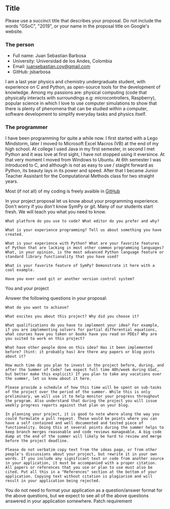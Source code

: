 ## Title

Please use a succinct title that describes your proposal. Do not include the words "GSoC", "2019", or your name in the proposal title on Google's website.

### The person
- Full name: Juan Sebastian Barbosa
- University: Universidad de los Andes, Colombia
- Email: juansebastian.coy@gmail.com
- GitHub: jsbarbosa

I am a last year physics and chemistry undergraduate student, with experience on C and Python, as open-source tools for the development of knowledge. Among my passions are: physical computing (code that physically interacts with surroundings e.g: microcontrollers, Raspberry), popular science in which I love to use computer simulations to show that there is plenty of phenomena that can be studied within a computer, software development to simplify everyday tasks and physics itself. 

### The programmer

I have been programming for quite a while now. I first started with a Lego Mindstorm, later I moved to Microsoft Excel Macros (VB) at the end of my high school. At college I used Java in my first semester, in second I met Python and it was love at first sight, I have not stopped using it eversince. At that very moment I moved from Windows to Ubuntu. At 6th semester I was introduced to C, and although is not as easy to use / staight forward as Python, its beauty lays in its power and speed. After that I became Junior Teacher Assistant for the Computational Methods class for two straight years.

Most (if not all) of my coding is freely avaible in [GitHub](http://www.github.com/jsbarbosa)

In your project proposal let us know about your programming experience. Don't worry if you don't know SymPy or git. Many of our students start fresh. We will teach you what you need to know.

    What platform do you use to code? What editor do you prefer and why?

    What is your experience programming? Tell us about something you have created.

    What is your experience with Python? What are your favorite features of Python that are lacking in most other common programming languages? What, in your opinion, is the most advanced Python language feature or standard library functionality that you have used?

    What is your favorite feature of SymPy? Demonstrate it here with a cool example.

    Have you ever used git or another version control system?

You and your project

Answer the following questions in your proposal:

    What do you want to achieve?

    What excites you about this project? Why did you choose it?

    What qualifications do you have to implement your idea? For example, if you are implementing solvers for partial differential equations, what courses have you taken or books have you read on PDEs? Why are you suited to work on this project?

    What have other people done on this idea? Has it been implemented before? (hint: it probably has) Are there any papers or blog posts about it?

    How much time do you plan to invest in the project before, during, and after the Summer of Code? (we expect full time 40h/week during GSoC, but better make this explicit) If you plan to take any vacations over the summer, let us know about it here.

    Please provide a schedule of how this time will be spent on sub-tasks of the project over the period of the summer. While this is only preliminary, we will use it to help monitor your progress throughout the program. Also understand that during the project you will issue weekly progress reports against that plan on your blog.

    In planning your project, it is good to note where along the way you could formulate a pull request. These would be points where you can have a self contained and well documented and tested piece of functionality. Doing this at several points during the summer helps to keep branch merges reasonable and code reviews manageable. A big code dump at the end of the summer will likely be hard to review and merge before the project deadline.

    Please do not verbatim copy text from the ideas page, or from other people's discussions about your project, but rewrite it in your own words. If you include any significant text or code from another source in your application, it must be accompanied with a proper citation. All papers or references that you use or plan to use must also be cited. Put all this in a "References" section at the bottom of your application. Copying text without citation is plagiarism and will result in your application being rejected.

You do not need to format your application as a question/answer format for the above questions, but we expect to see all of the above questions answered in your application somewhere.
Patch requirement
